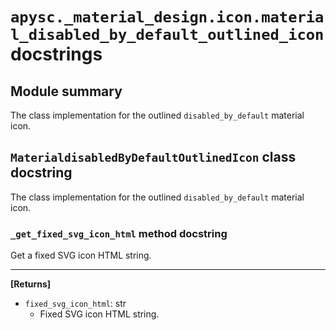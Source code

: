 # `apysc._material_design.icon.material_disabled_by_default_outlined_icon` docstrings

## Module summary

The class implementation for the outlined `disabled_by_default` material icon.

## `MaterialdisabledByDefaultOutlinedIcon` class docstring

The class implementation for the outlined `disabled_by_default` material icon.

### `_get_fixed_svg_icon_html` method docstring

Get a fixed SVG icon HTML string.<hr>

**[Returns]**

- `fixed_svg_icon_html`: str
  - Fixed SVG icon HTML string.